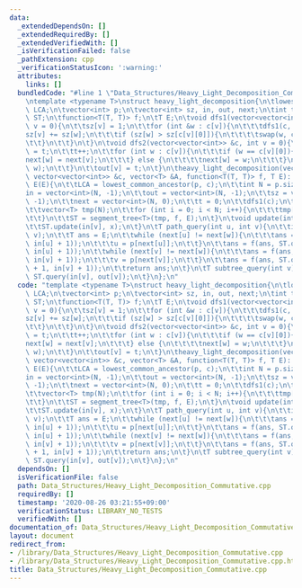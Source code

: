 ```yaml
---
data:
  _extendedDependsOn: []
  _extendedRequiredBy: []
  _extendedVerifiedWith: []
  _isVerificationFailed: false
  _pathExtension: cpp
  _verificationStatusIcon: ':warning:'
  attributes:
    links: []
  bundledCode: "#line 1 \"Data_Structures/Heavy_Light_Decomposition_Commutative.cpp\"\
    \ntemplate <typename T>\nstruct heavy_light_decomposition{\n\tlowest_common_ancestor\
    \ LCA;\n\tvector<int> p;\n\tvector<int> sz, in, out, next;\n\tint t;\n\tsegment_tree<T>\
    \ ST;\n\tfunction<T(T, T)> f;\n\tT E;\n\tvoid dfs1(vector<vector<int>> &c, int\
    \ v = 0){\n\t\tsz[v] = 1;\n\t\tfor (int &w : c[v]){\n\t\t\tdfs1(c, w);\n\t\t\t\
    sz[v] += sz[w];\n\t\t\tif (sz[w] > sz[c[v][0]]){\n\t\t\t\tswap(w, c[v][0]);\n\t\
    \t\t}\n\t\t}\n\t}\n\tvoid dfs2(vector<vector<int>> &c, int v = 0){\n\t\tin[v]\
    \ = t;\n\t\tt++;\n\t\tfor (int w : c[v]){\n\t\t\tif (w == c[v][0]){\n\t\t\t\t\
    next[w] = next[v];\n\t\t\t} else {\n\t\t\t\tnext[w] = w;\n\t\t\t}\n\t\t\tdfs2(c,\
    \ w);\n\t\t}\n\t\tout[v] = t;\n\t}\n\theavy_light_decomposition(vector<int> &p,\
    \ vector<vector<int>> &c, vector<T> &A, function<T(T, T)> f, T E): p(p), f(f),\
    \ E(E){\n\t\tLCA = lowest_common_ancestor(p, c);\n\t\tint N = p.size();\n\t\t\
    in = vector<int>(N, -1);\n\t\tout = vector<int>(N, -1);\n\t\tsz = vector<int>(N,\
    \ -1);\n\t\tnext = vector<int>(N, 0);\n\t\tt = 0;\n\t\tdfs1(c);\n\t\tdfs2(c);\n\
    \t\tvector<T> tmp(N);\n\t\tfor (int i = 0; i < N; i++){\n\t\t\ttmp[in[i]] = A[i];\n\
    \t\t}\n\t\tST = segment_tree<T>(tmp, f, E);\n\t}\n\tvoid update(int v, T x){\n\
    \t\tST.update(in[v], x);\n\t}\n\tT path_query(int u, int v){\n\t\tint w = LCA.lca(u,\
    \ v);\n\t\tT ans = E;\n\t\twhile (next[u] != next[w]){\n\t\t\tans = f(ans, ST.query(in[next[u]],\
    \ in[u] + 1));\n\t\t\tu = p[next[u]];\n\t\t}\n\t\tans = f(ans, ST.query(in[w],\
    \ in[u] + 1));\n\t\twhile (next[v] != next[w]){\n\t\t\tans = f(ans, ST.query(in[next[v]],\
    \ in[v] + 1));\n\t\t\tv = p[next[v]];\n\t\t}\n\t\tans = f(ans, ST.query(in[w]\
    \ + 1, in[v] + 1));\n\t\treturn ans;\n\t}\n\tT subtree_query(int v){\n\t\treturn\
    \ ST.query(in[v], out[v]);\n\t}\n};\n"
  code: "template <typename T>\nstruct heavy_light_decomposition{\n\tlowest_common_ancestor\
    \ LCA;\n\tvector<int> p;\n\tvector<int> sz, in, out, next;\n\tint t;\n\tsegment_tree<T>\
    \ ST;\n\tfunction<T(T, T)> f;\n\tT E;\n\tvoid dfs1(vector<vector<int>> &c, int\
    \ v = 0){\n\t\tsz[v] = 1;\n\t\tfor (int &w : c[v]){\n\t\t\tdfs1(c, w);\n\t\t\t\
    sz[v] += sz[w];\n\t\t\tif (sz[w] > sz[c[v][0]]){\n\t\t\t\tswap(w, c[v][0]);\n\t\
    \t\t}\n\t\t}\n\t}\n\tvoid dfs2(vector<vector<int>> &c, int v = 0){\n\t\tin[v]\
    \ = t;\n\t\tt++;\n\t\tfor (int w : c[v]){\n\t\t\tif (w == c[v][0]){\n\t\t\t\t\
    next[w] = next[v];\n\t\t\t} else {\n\t\t\t\tnext[w] = w;\n\t\t\t}\n\t\t\tdfs2(c,\
    \ w);\n\t\t}\n\t\tout[v] = t;\n\t}\n\theavy_light_decomposition(vector<int> &p,\
    \ vector<vector<int>> &c, vector<T> &A, function<T(T, T)> f, T E): p(p), f(f),\
    \ E(E){\n\t\tLCA = lowest_common_ancestor(p, c);\n\t\tint N = p.size();\n\t\t\
    in = vector<int>(N, -1);\n\t\tout = vector<int>(N, -1);\n\t\tsz = vector<int>(N,\
    \ -1);\n\t\tnext = vector<int>(N, 0);\n\t\tt = 0;\n\t\tdfs1(c);\n\t\tdfs2(c);\n\
    \t\tvector<T> tmp(N);\n\t\tfor (int i = 0; i < N; i++){\n\t\t\ttmp[in[i]] = A[i];\n\
    \t\t}\n\t\tST = segment_tree<T>(tmp, f, E);\n\t}\n\tvoid update(int v, T x){\n\
    \t\tST.update(in[v], x);\n\t}\n\tT path_query(int u, int v){\n\t\tint w = LCA.lca(u,\
    \ v);\n\t\tT ans = E;\n\t\twhile (next[u] != next[w]){\n\t\t\tans = f(ans, ST.query(in[next[u]],\
    \ in[u] + 1));\n\t\t\tu = p[next[u]];\n\t\t}\n\t\tans = f(ans, ST.query(in[w],\
    \ in[u] + 1));\n\t\twhile (next[v] != next[w]){\n\t\t\tans = f(ans, ST.query(in[next[v]],\
    \ in[v] + 1));\n\t\t\tv = p[next[v]];\n\t\t}\n\t\tans = f(ans, ST.query(in[w]\
    \ + 1, in[v] + 1));\n\t\treturn ans;\n\t}\n\tT subtree_query(int v){\n\t\treturn\
    \ ST.query(in[v], out[v]);\n\t}\n};\n"
  dependsOn: []
  isVerificationFile: false
  path: Data_Structures/Heavy_Light_Decomposition_Commutative.cpp
  requiredBy: []
  timestamp: '2020-08-26 03:21:55+09:00'
  verificationStatus: LIBRARY_NO_TESTS
  verifiedWith: []
documentation_of: Data_Structures/Heavy_Light_Decomposition_Commutative.cpp
layout: document
redirect_from:
- /library/Data_Structures/Heavy_Light_Decomposition_Commutative.cpp
- /library/Data_Structures/Heavy_Light_Decomposition_Commutative.cpp.html
title: Data_Structures/Heavy_Light_Decomposition_Commutative.cpp
---
```

